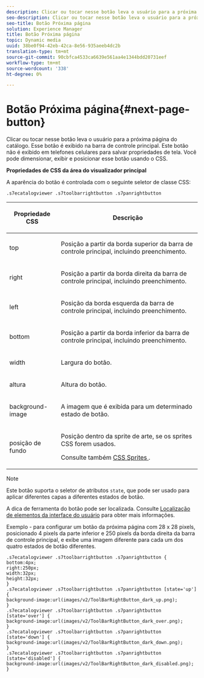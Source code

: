 ```yaml
---
description: Clicar ou tocar nesse botão leva o usuário para a próxima página do catálogo. Esse botão é exibido na barra de controle principal. Este botão não é exibido em telefones celulares para salvar propriedades de tela. Você pode dimensionar, exibir e posicionar esse botão usando o CSS.
seo-description: Clicar ou tocar nesse botão leva o usuário para a próxima página do catálogo. Esse botão é exibido na barra de controle principal. Este botão não é exibido em telefones celulares para salvar propriedades de tela. Você pode dimensionar, exibir e posicionar esse botão usando o CSS.
seo-title: Botão Próxima página
solution: Experience Manager
title: Botão Próxima página
topic: Dynamic media
uuid: 38be0f94-42eb-42ca-8e56-935aeeb4dc2b
translation-type: tm+mt
source-git-commit: 90cbfca4533ca6639e561aa4e1344bdd20731eef
workflow-type: tm+mt
source-wordcount: '338'
ht-degree: 0%

---
```



# Botão Próxima página{#next-page-button}

Clicar ou tocar nesse botão leva o usuário para a próxima página do catálogo. Esse botão é exibido na barra de controle principal. Este botão não é exibido em telefones celulares para salvar propriedades de tela. Você pode dimensionar, exibir e posicionar esse botão usando o CSS.

<!--<a id="section_6C008EE11212461FA744F2540D38C295"></a>-->

**Propriedades de CSS da área do visualizador principal**

A aparência do botão é controlada com o seguinte seletor de classe CSS:

`.s7ecatalogviewer .s7toolbarrightbutton .s7panrightbutton`

<table id="table_94EE3F5BBE4547C0B4943471CEE7EDE4"> 
 <thead> 
  <tr> 
   <th colname="col1" class="entry"> <p> Propriedade CSS </p> </th> 
   <th colname="col2" class="entry"> <p>Descrição </p> </th> 
  </tr> 
 </thead>
 <tbody> 
  <tr> 
   <td colname="col1"> <p> <span class="codeph"> top  </span> </p> </td> 
   <td colname="col2"> <p>Posição a partir da borda superior da barra de controle principal, incluindo preenchimento. </p> </td> 
  </tr> 
  <tr> 
   <td colname="col1"> <p> <span class="codeph"> right  </span> </p> </td> 
   <td colname="col2"> <p>Posição a partir da borda direita da barra de controle principal, incluindo preenchimento. </p> </td> 
  </tr> 
  <tr> 
   <td colname="col1"> <p> <span class="codeph"> left  </span> </p> </td> 
   <td colname="col2"> <p>Posição da borda esquerda da barra de controle principal, incluindo preenchimento. </p> </td> 
  </tr> 
  <tr> 
   <td colname="col1"> <p> <span class="codeph"> bottom  </span> </p> </td> 
   <td colname="col2"> <p>Posição a partir da borda inferior da barra de controle principal, incluindo preenchimento. </p> </td> 
  </tr> 
  <tr> 
   <td colname="col1"> <p> <span class="codeph"> width </span> </p> </td> 
   <td colname="col2"> <p>Largura do botão. </p> </td> 
  </tr> 
  <tr> 
   <td colname="col1"> <p> <span class="codeph"> altura  </span> </p> </td> 
   <td colname="col2"> <p>Altura do botão. </p> </td> 
  </tr> 
  <tr> 
   <td colname="col1"> <p> <span class="codeph"> background-image  </span> </p> </td> 
   <td colname="col2"> <p>A imagem que é exibida para um determinado estado de botão. </p> </td> 
  </tr> 
  <tr> 
   <td colname="col1"> <p> <span class="codeph"> posição de fundo  </span> </p> </td> 
   <td colname="col2"> <p> Posição dentro da sprite de arte, se os sprites CSS forem usados. </p> <p>Consulte também <a href="../../../c-html5-s7-aem-asset-viewers/c-html5-20-ecatalog-viewer-about/c-html5-20-ecatalog-viewer-customizingviewer/c-html5-20-ecatalog-viewer-customizingviewer.md#section-9d570f95eb2443aca74c1b02f6e89aff" format="dita" scope="local"> CSS Sprites </a>. </p> </td> 
  </tr> 
 </tbody> 
</table>

>[!NOTE]
>
>Este botão suporta o seletor de atributos `state`, que pode ser usado para aplicar diferentes capas a diferentes estados de botão.

A dica de ferramenta do botão pode ser localizada. Consulte [Localização de elementos da interface do usuário](../../../c-html5-s7-aem-asset-viewers/c-html5-20-ecatalog-viewer-about/c-html5-20-ecatalog-viewer-localization.md#concept-cbfc39344c494eb7b9f6a272cff0cc74) para obter mais informações.

Exemplo - para configurar um botão da próxima página com 28 x 28 pixels, posicionado 4 pixels da parte inferior e 250 pixels da borda direita da barra de controle principal, e exibe uma imagem diferente para cada um dos quatro estados de botão diferentes.

```
.s7ecatalogviewer .s7toolbarrightbutton .s7panrightbutton { 
bottom:4px; 
right:250px; 
width:32px; 
height:32px; 
} 
.s7ecatalogviewer .s7toolbarrightbutton .s7panrightbutton [state='up'] { 
background-image:url(images/v2/ToolBarRightButton_dark_up.png); 
} 
.s7ecatalogviewer .s7toolbarrightbutton .s7panrightbutton [state='over'] {  
background-image:url(images/v2/ToolBarRightButton_dark_over.png); 
} 
.s7ecatalogviewer .s7toolbarrightbutton .s7panrightbutton [state='down'] {  
background-image:url(images/v2/ToolBarRightButton_dark_down.png); 
} 
.s7ecatalogviewer .s7toolbarrightbutton .s7panrightbutton [state='disabled'] { 
background-image:url(images/v2/ToolBarRightButton_dark_disabled.png); 
}
```

